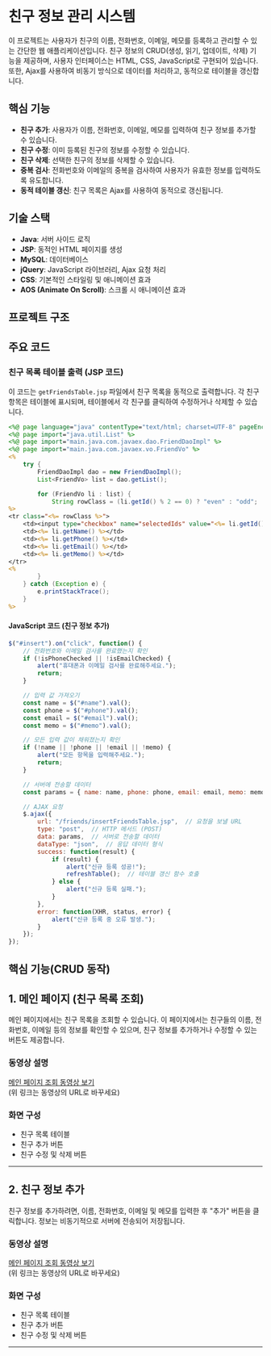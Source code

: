 # 친구 정보 관리 시스템

이 프로젝트는 사용자가 친구의 이름, 전화번호, 이메일, 메모를 등록하고 관리할 수 있는 간단한 웹 애플리케이션입니다. 친구 정보의 CRUD(생성, 읽기, 업데이트, 삭제) 기능을 제공하며, 사용자 인터페이스는 HTML, CSS, JavaScript로 구현되어 있습니다. 또한, Ajax를 사용하여 비동기 방식으로 데이터를 처리하고, 동적으로 테이블을 갱신합니다.

## 핵심 기능

- **친구 추가**: 사용자가 이름, 전화번호, 이메일, 메모를 입력하여 친구 정보를 추가할 수 있습니다.
- **친구 수정**: 이미 등록된 친구의 정보를 수정할 수 있습니다.
- **친구 삭제**: 선택한 친구의 정보를 삭제할 수 있습니다.
- **중복 검사**: 전화번호와 이메일의 중복을 검사하여 사용자가 유효한 정보를 입력하도록 유도합니다.
- **동적 테이블 갱신**: 친구 목록은 Ajax를 사용하여 동적으로 갱신됩니다.

## 기술 스택

- **Java**: 서버 사이드 로직
- **JSP**: 동적인 HTML 페이지를 생성
- **MySQL**: 데이터베이스
- **jQuery**: JavaScript 라이브러리, Ajax 요청 처리
- **CSS**: 기본적인 스타일링 및 애니메이션 효과
- **AOS (Animate On Scroll)**: 스크롤 시 애니메이션 효과

## 프로젝트 구조




## 주요 코드

### 친구 목록 테이블 출력 (JSP 코드)

이 코드는 `getFriendsTable.jsp` 파일에서 친구 목록을 동적으로 출력합니다. 각 친구 항목은 테이블에 표시되며, 테이블에서 각 친구를 클릭하여 수정하거나 삭제할 수 있습니다.

```jsp
<%@ page language="java" contentType="text/html; charset=UTF-8" pageEncoding="UTF-8" %>
<%@ page import="java.util.List" %>
<%@ page import="main.java.com.javaex.dao.FriendDaoImpl" %>
<%@ page import="main.java.com.javaex.vo.FriendVo" %>
<%
    try {
        FriendDaoImpl dao = new FriendDaoImpl();
        List<FriendVo> list = dao.getList();

        for (FriendVo li : list) {
            String rowClass = (li.getId() % 2 == 0) ? "even" : "odd";
%>
<tr class="<%= rowClass %>">
    <td><input type="checkbox" name="selectedIds" value="<%= li.getId() %>"></td>
    <td><%= li.getName() %></td>
    <td><%= li.getPhone() %></td>
    <td><%= li.getEmail() %></td>
    <td><%= li.getMemo() %></td>
</tr>
<%
        }
    } catch (Exception e) {
        e.printStackTrace();
    }
%>
```

#### JavaScript 코드 (친구 정보 추가)

```javascript
$("#insert").on("click", function() {
    // 전화번호와 이메일 검사를 완료했는지 확인
    if (!isPhoneChecked || !isEmailChecked) {
        alert("휴대폰과 이메일 검사를 완료해주세요.");
        return;
    }

    // 입력 값 가져오기
    const name = $("#name").val();
    const phone = $("#phone").val();
    const email = $("#email").val();
    const memo = $("#memo").val();

    // 모든 입력 값이 채워졌는지 확인
    if (!name || !phone || !email || !memo) {
        alert("모든 항목을 입력해주세요.");
        return;
    }

    // 서버에 전송할 데이터
    const params = { name: name, phone: phone, email: email, memo: memo };

    // AJAX 요청
    $.ajax({
        url: "/friends/insertFriendsTable.jsp",  // 요청을 보낼 URL
        type: "post",  // HTTP 메서드 (POST)
        data: params,  // 서버로 전송할 데이터
        dataType: "json",  // 응답 데이터 형식
        success: function(result) {
            if (result) {
                alert("신규 등록 성공!");
                refreshTable();  // 테이블 갱신 함수 호출
            } else {
                alert("신규 등록 실패.");
            }
        },
        error: function(XHR, status, error) {
            alert("신규 등록 중 오류 발생.");
        }
    });
});
```

## 핵심 기능(CRUD 동작)

## 1. 메인 페이지 (친구 목록 조회)

메인 페이지에서는 친구 목록을 조회할 수 있습니다. 이 페이지에서는 친구들의 이름, 전화번호, 이메일 등의 정보를 확인할 수 있으며, 친구 정보를 추가하거나 수정할 수 있는 버튼도 제공합니다.

### 동영상 설명

[메인 페이지 조회 동영상 보기](https://www.youtube.com/watch?v=example)  
(위 링크는 동영상의 URL로 바꾸세요)

### 화면 구성

- 친구 목록 테이블
- 친구 추가 버튼
- 친구 수정 및 삭제 버튼

---

## 2. 친구 정보 추가

친구 정보를 추가하려면, 이름, 전화번호, 이메일 및 메모를 입력한 후 "추가" 버튼을 클릭합니다. 정보는 비동기적으로 서버에 전송되어 저장됩니다.

### 동영상 설명

[메인 페이지 조회 동영상 보기](https://www.youtube.com/watch?v=example)  
(위 링크는 동영상의 URL로 바꾸세요)

### 화면 구성

- 친구 목록 테이블
- 친구 추가 버튼
- 친구 수정 및 삭제 버튼

---


